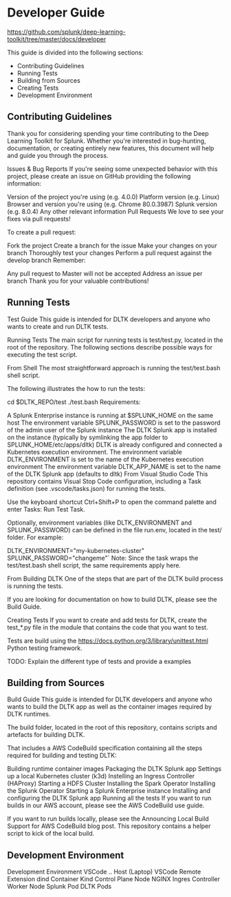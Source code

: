 # Developer Guide

<https://github.com/splunk/deep-learning-toolkit/tree/master/docs/developer>

This guide is divided into the following sections:

- Contributing Guidelines
- Running Tests
- Building from Sources
- Creating Tests
- Development Environment

## Contributing Guidelines

Thank you for considering spending your time contributing to the Deep Learning Toolkit for Splunk. Whether you're interested in bug-hunting, documentation, or creating entirely new features, this document will help and guide you through the process.

Issues & Bug Reports
If you're seeing some unexpected behavior with this project, please create an issue on GitHub providing the following information:

Version of the project you're using (e.g. 4.0.0)
Platform version (e.g. Linux)
Browser and version you're using (e.g. Chrome 80.0.3987)
Splunk version (e.g. 8.0.4)
Any other relevant information
Pull Requests
We love to see your fixes via pull requests!

To create a pull request:

Fork the project
Create a branch for the issue
Make your changes on your branch
Thoroughly test your changes
Perform a pull request against the develop branch
Remember:

Any pull request to Master will not be accepted
Address an issue per branch
Thank you for your valuable contributions!

## Running Tests

Test Guide
This guide is intended for DLTK developers and anyone who wants to create and run DLTK tests.

Running Tests
The main script for running tests is test/test.py, located in the root of the repository. The following sections describe possible ways for executing the test script.

From Shell
The most straightforward approach is running the test/test.bash shell script.

The following illustrates the how to run the tests:

cd $DLTK_REPO/test
./test.bash
Requirements:

A Splunk Enterprise instance is running at $SPLUNK_HOME on the same host
The environment variable SPLUNK_PASSWORD is set to the password of the admin user of the Splunk instance
The DLTK Splunk app is installed on the instance (typically by symlinking the app folder to SPLUNK_HOME/etc/apps/dltk)
DLTK is already configured and connected a Kubernetes execution environment.
The environment variable DLTK_ENVIRONMENT is set to the name of the Kubernetes execution environment
The environment variable DLTK_APP_NAME is set to the name of the DLTK Splunk app (defaults to dltk)
From Visual Studio Code
This repository contains Visual Stop Code configuration, including a Task definition (see .vscode/tasks.json) for running the tests.

Use the keyboard shortcut Ctrl+Shift+P to open the command palette and enter Tasks: Run Test Task.

Optionally, environment variables (like DLTK_ENVIRONMENT and SPLUNK_PASSWORD) can be defined in the file run.env, located in the test/ folder. For example:

DLTK_ENVIRONMENT="my-kubernetes-cluster"
SPLUNK_PASSWORD="changeme"`
Note: Since the task wraps the test/test.bash shell script, the same requirements apply here.

From Building DLTK
One of the steps that are part of the DLTK build process is running the tests.

If you are looking for documentation on how to build DLTK, please see the Build Guide.

Creating Tests
If you want to create and add tests for DLTK, create the test_*.py file in the module that contains the code that you want to test.

Tests are build using the https://docs.python.org/3/library/unittest.html Python testing framework.

TODO: Explain the different type of tests and provide a examples

## Building from Sources

Build Guide
This guide is intended for DLTK developers and anyone who wants to build the DLTK app as well as the container images required by DLTK runtimes.

The build folder, located in the root of this repository, contains scripts and artefacts for building DLTK.

That includes a AWS CodeBuild specification containing all the steps required for building and testing DLTK:

Building runtime container images
Packaging the DLTK Splunk app
Settings up a local Kubernetes cluster (k3d)
Instelling an Ingress Controller (HAProxy)
Starting a HDFS Cluster
Installing the Spark Operator
Installing the Splunk Operator
Starting a Splunk Enterprise instance
Installing and configuring the DLTK Splunk app
Running all the tests
If you want to run builds in our AWS account, please see the AWS CodeBuild use guide.

If you want to run builds locally, please see the Announcing Local Build Support for AWS CodeBuild blog post. This repository contains a helper script to kick of the local build.

## Development Environment

Development Environment
VSCode ..
Host (Laptop)
VSCode
Remote Extension
dind Container
Kind
Control Plane Node
NGINX Ingres Controller
Worker Node
Splunk Pod
DLTK Pods

